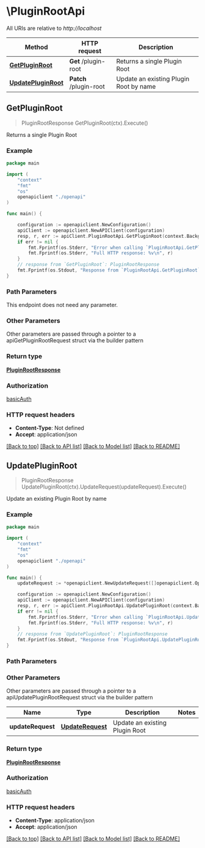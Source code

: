 # \PluginRootApi

All URIs are relative to *http://localhost*

Method | HTTP request | Description
------------- | ------------- | -------------
[**GetPluginRoot**](PluginRootApi.md#GetPluginRoot) | **Get** /plugin-root | Returns a single Plugin Root
[**UpdatePluginRoot**](PluginRootApi.md#UpdatePluginRoot) | **Patch** /plugin-root | Update an existing Plugin Root by name



## GetPluginRoot

> PluginRootResponse GetPluginRoot(ctx).Execute()

Returns a single Plugin Root

### Example

```go
package main

import (
    "context"
    "fmt"
    "os"
    openapiclient "./openapi"
)

func main() {

    configuration := openapiclient.NewConfiguration()
    apiClient := openapiclient.NewAPIClient(configuration)
    resp, r, err := apiClient.PluginRootApi.GetPluginRoot(context.Background()).Execute()
    if err != nil {
        fmt.Fprintf(os.Stderr, "Error when calling `PluginRootApi.GetPluginRoot``: %v\n", err)
        fmt.Fprintf(os.Stderr, "Full HTTP response: %v\n", r)
    }
    // response from `GetPluginRoot`: PluginRootResponse
    fmt.Fprintf(os.Stdout, "Response from `PluginRootApi.GetPluginRoot`: %v\n", resp)
}
```

### Path Parameters

This endpoint does not need any parameter.

### Other Parameters

Other parameters are passed through a pointer to a apiGetPluginRootRequest struct via the builder pattern


### Return type

[**PluginRootResponse**](PluginRootResponse.md)

### Authorization

[basicAuth](../README.md#basicAuth)

### HTTP request headers

- **Content-Type**: Not defined
- **Accept**: application/json

[[Back to top]](#) [[Back to API list]](../README.md#documentation-for-api-endpoints)
[[Back to Model list]](../README.md#documentation-for-models)
[[Back to README]](../README.md)


## UpdatePluginRoot

> PluginRootResponse UpdatePluginRoot(ctx).UpdateRequest(updateRequest).Execute()

Update an existing Plugin Root by name

### Example

```go
package main

import (
    "context"
    "fmt"
    "os"
    openapiclient "./openapi"
)

func main() {
    updateRequest := *openapiclient.NewUpdateRequest([]openapiclient.Operation{*openapiclient.NewOperation(openapiclient.EnumOperation("add"), "Path_example")}) // UpdateRequest | Update an existing Plugin Root

    configuration := openapiclient.NewConfiguration()
    apiClient := openapiclient.NewAPIClient(configuration)
    resp, r, err := apiClient.PluginRootApi.UpdatePluginRoot(context.Background()).UpdateRequest(updateRequest).Execute()
    if err != nil {
        fmt.Fprintf(os.Stderr, "Error when calling `PluginRootApi.UpdatePluginRoot``: %v\n", err)
        fmt.Fprintf(os.Stderr, "Full HTTP response: %v\n", r)
    }
    // response from `UpdatePluginRoot`: PluginRootResponse
    fmt.Fprintf(os.Stdout, "Response from `PluginRootApi.UpdatePluginRoot`: %v\n", resp)
}
```

### Path Parameters



### Other Parameters

Other parameters are passed through a pointer to a apiUpdatePluginRootRequest struct via the builder pattern


Name | Type | Description  | Notes
------------- | ------------- | ------------- | -------------
 **updateRequest** | [**UpdateRequest**](UpdateRequest.md) | Update an existing Plugin Root | 

### Return type

[**PluginRootResponse**](PluginRootResponse.md)

### Authorization

[basicAuth](../README.md#basicAuth)

### HTTP request headers

- **Content-Type**: application/json
- **Accept**: application/json

[[Back to top]](#) [[Back to API list]](../README.md#documentation-for-api-endpoints)
[[Back to Model list]](../README.md#documentation-for-models)
[[Back to README]](../README.md)

